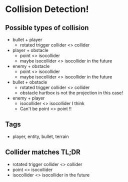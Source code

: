 # Collision Detection!

## Possible types of collision
- bullet + player
    - rotated trigger collider <> collider
- player + obstacle
    - point <> isocollider
    - maybe isocollider <> isocollider in the future
- enemy + obstacle
    - point <> isocollider
    - maybe isocollider <> isocollider in the future
- bullet + obstacle
    - rotated trigger collider <> collider
    - obstacle hurtbox is not the projection in this case!
- enemy + player
    - isocollider <> isocollider I think
    - Can't be point <> point !!

## Tags
- player, entity, bullet, terrain

## Collider matches TL;DR
- rotated trigger collider <> collider
- point <> isocollider
- isocollider <> isocollider in the future
